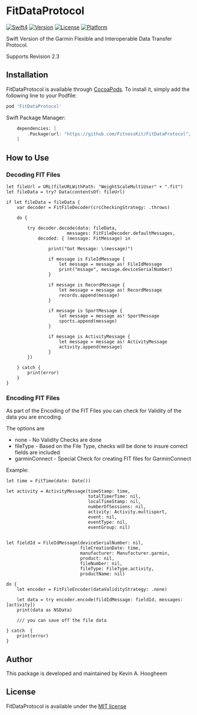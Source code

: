 # FitDataProtocol

[![Swift4](https://img.shields.io/badge/swift4-compatible-4BC51D.svg?style=flat)](https://developer.apple.com/swift)
[![Version](https://img.shields.io/cocoapods/v/FitDataProtocol.svg?style=flat)](http://cocoapods.org/pods/FitDataProtocol)
[![License](https://img.shields.io/cocoapods/l/FitDataProtocol.svg?style=flat)](http://cocoapods.org/pods/FitDataProtocol)
[![Platform](https://img.shields.io/cocoapods/p/FitDataProtocol.svg?style=flat)](http://cocoapods.org/pods/FitDataProtocol)

Swift Version of the Garmin Flexible and Interoperable Data Transfer Protocol.

Supports Revision 2.3

## Installation

FitDataProtocol is available through [CocoaPods](http://cocoapods.org). To install it, simply add the following line to your Podfile:

```ruby
pod 'FitDataProtocol'
```

Swift Package Manager:
```swift
    dependencies: [
        .Package(url: "https://github.com/FitnessKit/FitDataProtocol", from: "0.20.0")
    ]
```
## How to Use


### Decoding FIT Files

```
let fileUrl = URL(fileURLWithPath: "WeightScaleMultiUser" + ".fit")
let fileData = try? Data(contentsOf: fileUrl)

if let fileData = fileData {
    var decoder = FitFileDecoder(crcCheckingStrategy: .throws)

    do {

        try decoder.decode(data: fileData,
                       messages: FitFileDecoder.defaultMessages,
            decoded: { (message: FitMessage) in

                print("Got Message: \(message)")

                if message is FileIdMessage {
                    let message = message as! FileIdMessage
                    print("mssage", message.deviceSerialNumber)
                }

                if message is RecordMessage {
                    let message = message as! RecordMessage
                    records.append(message)
                }

                if message is SportMessage {
                    let message = message as! SportMessage
                    sports.append(message)
                }

                if message is ActivityMessage {
                    let message = message as! ActivityMessage
                    activity.append(message)
                }
        })

    } catch {
        print(error)
    }
}
```

### Encoding FIT Files

As part of the Encoding of the FIT Files you can check for Validity of the data you are encoding.

The options are

* none - No Validity Checks are done
* fileType - Based on the File Type, checks will be done to insure correct fields are included
* garminConnect - Special Check for creating FIT files for GarminConnect

Example:
```
let time = FitTime(date: Date())

let activity = ActivityMessage(timeStamp: time,
                               totalTimerTime: nil,
                               localTimeStamp: nil,
                               numberOfSessions: nil,
                               activity: Activity.multisport,
                               event: nil,
                               eventType: nil,
                               eventGroup: nil)


let fieldId = FileIdMessage(deviceSerialNumber: nil,
                            fileCreationDate: time,
                            manufacturer: Manufacturer.garmin,
                            product: nil,
                            fileNumber: nil,
                            fileType: FileType.activity,
                            productName: nil)

do {
    let encoder = FitFileEncoder(dataValidityStrategy: .none)

    let data = try encoder.encode(fildIdMessage: fieldId, messages: [activity])
    print(data as NSData)

    /// you can save off the file data

} catch  {
    print(error)
}
```

## Author

This package is developed and maintained by Kevin A. Hoogheem

## License

FitDataProtocol is available under the [MIT license](http://opensource.org/licenses/MIT)
